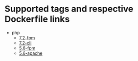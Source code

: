 # Supported tags and respective Dockerfile links
* php
  * [7.2-fpm](https://github.com/armd-pro/docker/blob/master/php/7.2/fpm/Dockerfile)
  * [7.2-cli](https://github.com/armd-pro/docker/blob/master/php/7.2/cli/Dockerfile)
  * [5.6-fpm](https://github.com/armd-pro/docker/blob/master/php/5.6/fpm/Dockerfile)
  * [5.6-apache](https://github.com/armd-pro/docker/blob/master/php/5.6/apache/Dockerfile)

